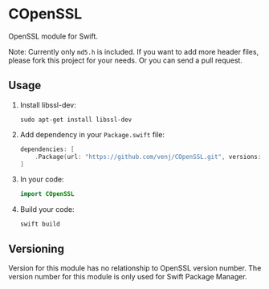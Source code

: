 COpenSSL
========

OpenSSL module for Swift. 

Note: Currently only `md5.h` is included. If you want to add more header files, please fork this project for your needs. Or you can send a pull request.

Usage
-----

1. Install libssl-dev:

    ```
    sudo apt-get install libssl-dev
    ```

2. Add dependency in your `Package.swift` file: 

    ```swift
    dependencies: [
        .Package(url: "https://github.com/venj/COpenSSL.git", versions: Version(0,0,1) ..< Version(1,0,0)),
    ]
    ```

3. In your code:

    ```swift
    import COpenSSL
    ```

4. Build your code:

    ```
    swift build
    ```


Versioning
----------

Version for this module has no relationship to OpenSSL version number. The version number for this module is only used for Swift Package Manager.
